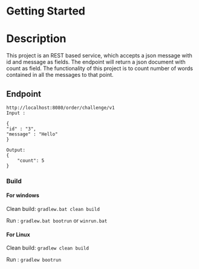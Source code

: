 # Getting Started

# Description
This project is an REST based service, which accepts a json message with id and message as fields.
The endpoint will return a json document with count as field. The functionality of this
project is to count number of words contained in all the messages to that point.

## Endpoint 

```
http://localhost:8080/order/challenge/v1
Input :

{
"id" : "3",
"message" : "Hello"
}

Output:
{
    "count": 5
}

```

### Build

#### For windows

Clean build: `gradlew.bat clean build`

Run : `gradlew.bat bootrun` or `winrun.bat`

#### For Linux

Clean build: `gradlew clean build`

Run : `gradlew bootrun`


